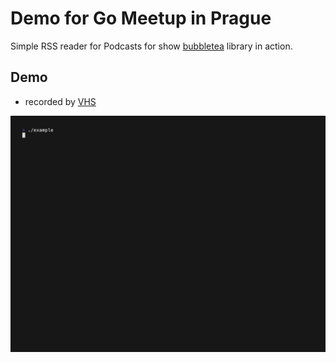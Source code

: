 # Demo for Go Meetup in Prague

Simple RSS reader for Podcasts for show [bubbletea](https://github.com/charmbracelet/bubbletea) library in action.


## Demo 

- recorded by [VHS](https://github.com/charmbracelet/vhs)

![](./demo.gif)
